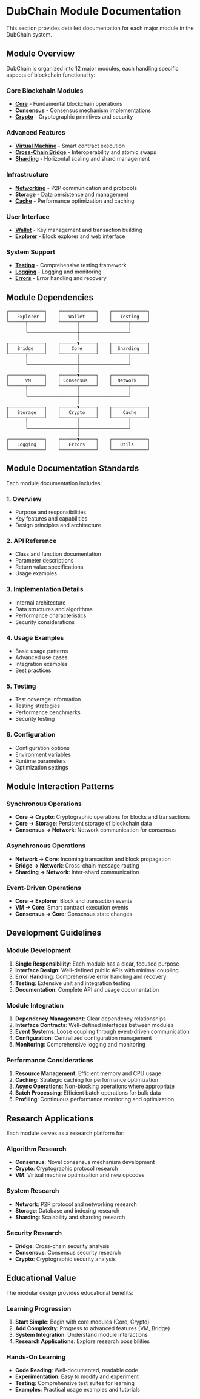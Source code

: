 # DubChain Module Documentation

This section provides detailed documentation for each major module in the DubChain system.

## Module Overview

DubChain is organized into 12 major modules, each handling specific aspects of blockchain functionality:

### Core Blockchain Modules
- **[Core](core/README.md)** - Fundamental blockchain operations
- **[Consensus](consensus/README.md)** - Consensus mechanism implementations
- **[Crypto](crypto/README.md)** - Cryptographic primitives and security

### Advanced Features
- **[Virtual Machine](vm/README.md)** - Smart contract execution
- **[Cross-Chain Bridge](bridge/README.md)** - Interoperability and atomic swaps
- **[Sharding](sharding/README.md)** - Horizontal scaling and shard management

### Infrastructure
- **[Networking](network/README.md)** - P2P communication and protocols
- **[Storage](storage/README.md)** - Data persistence and management
- **[Cache](cache/README.md)** - Performance optimization and caching

### User Interface
- **[Wallet](wallet/README.md)** - Key management and transaction building
- **[Explorer](explorer/README.md)** - Block explorer and web interface

### System Support
- **[Testing](testing/README.md)** - Comprehensive testing framework
- **[Logging](logging/README.md)** - Logging and monitoring
- **[Errors](errors/README.md)** - Error handling and recovery

## Module Dependencies

```
┌─────────────┐    ┌─────────────┐    ┌─────────────┐
│   Explorer  │    │   Wallet    │    │   Testing   │
└──────┬──────┘    └──────┬──────┘    └──────┬──────┘
       │                  │                  │
       └──────────────────┼──────────────────┘
                          │
┌─────────────┐    ┌──────▼──────┐    ┌─────────────┐
│   Bridge    │    │    Core     │    │  Sharding   │
└──────┬──────┘    └──────┬──────┘    └──────┬──────┘
       │                  │                  │
       └──────────────────┼──────────────────┘
                          │
┌─────────────┐    ┌──────▼──────┐    ┌─────────────┐
│      VM     │    │ Consensus   │    │  Network    │
└──────┬──────┘    └──────┬──────┘    └──────┬──────┘
       │                  │                  │
       └──────────────────┼──────────────────┘
                          │
┌─────────────┐    ┌──────▼──────┐    ┌─────────────┐
│   Storage   │    │   Crypto    │    │    Cache    │
└──────┬──────┘    └──────┬──────┘    └──────┬──────┘
       │                  │                  │
       └──────────────────┼──────────────────┘
                          │
┌─────────────┐    ┌──────▼──────┐    ┌─────────────┐
│   Logging   │    │   Errors    │    │   Utils     │
└─────────────┘    └─────────────┘    └─────────────┘
```

## Module Documentation Standards

Each module documentation includes:

### 1. Overview
- Purpose and responsibilities
- Key features and capabilities
- Design principles and architecture

### 2. API Reference
- Class and function documentation
- Parameter descriptions
- Return value specifications
- Usage examples

### 3. Implementation Details
- Internal architecture
- Data structures and algorithms
- Performance characteristics
- Security considerations

### 4. Usage Examples
- Basic usage patterns
- Advanced use cases
- Integration examples
- Best practices

### 5. Testing
- Test coverage information
- Testing strategies
- Performance benchmarks
- Security testing

### 6. Configuration
- Configuration options
- Environment variables
- Runtime parameters
- Optimization settings

## Module Interaction Patterns

### Synchronous Operations
- **Core → Crypto**: Cryptographic operations for blocks and transactions
- **Core → Storage**: Persistent storage of blockchain data
- **Consensus → Network**: Network communication for consensus

### Asynchronous Operations
- **Network → Core**: Incoming transaction and block propagation
- **Bridge → Network**: Cross-chain message routing
- **Sharding → Network**: Inter-shard communication

### Event-Driven Operations
- **Core → Explorer**: Block and transaction events
- **VM → Core**: Smart contract execution events
- **Consensus → Core**: Consensus state changes

## Development Guidelines

### Module Development
1. **Single Responsibility**: Each module has a clear, focused purpose
2. **Interface Design**: Well-defined public APIs with minimal coupling
3. **Error Handling**: Comprehensive error handling and recovery
4. **Testing**: Extensive unit and integration testing
5. **Documentation**: Complete API and usage documentation

### Module Integration
1. **Dependency Management**: Clear dependency relationships
2. **Interface Contracts**: Well-defined interfaces between modules
3. **Event Systems**: Loose coupling through event-driven communication
4. **Configuration**: Centralized configuration management
5. **Monitoring**: Comprehensive logging and monitoring

### Performance Considerations
1. **Resource Management**: Efficient memory and CPU usage
2. **Caching**: Strategic caching for performance optimization
3. **Async Operations**: Non-blocking operations where appropriate
4. **Batch Processing**: Efficient batch operations for bulk data
5. **Profiling**: Continuous performance monitoring and optimization

## Research Applications

Each module serves as a research platform for:

### Algorithm Research
- **Consensus**: Novel consensus mechanism development
- **Crypto**: Cryptographic protocol research
- **VM**: Virtual machine optimization and new opcodes

### System Research
- **Network**: P2P protocol and networking research
- **Storage**: Database and indexing research
- **Sharding**: Scalability and sharding research

### Security Research
- **Bridge**: Cross-chain security analysis
- **Consensus**: Consensus security research
- **Crypto**: Cryptographic security analysis

## Educational Value

The modular design provides educational benefits:

### Learning Progression
1. **Start Simple**: Begin with core modules (Core, Crypto)
2. **Add Complexity**: Progress to advanced features (VM, Bridge)
3. **System Integration**: Understand module interactions
4. **Research Applications**: Explore research possibilities

### Hands-On Learning
- **Code Reading**: Well-documented, readable code
- **Experimentation**: Easy to modify and experiment
- **Testing**: Comprehensive test suites for learning
- **Examples**: Practical usage examples and tutorials
